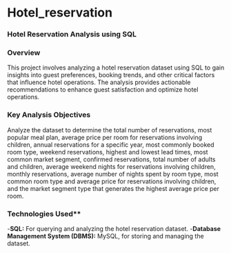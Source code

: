 # Hotel_reservation
### Hotel Reservation Analysis using SQL
### Overview
This project involves analyzing a hotel reservation dataset using SQL to gain insights into guest preferences, booking trends, and other critical factors that influence hotel operations. The analysis provides actionable recommendations to enhance guest satisfaction and optimize hotel operations.

### Key Analysis Objectives
Analyze the dataset to determine the total number of reservations, most popular meal plan, average price per room for reservations involving children, annual reservations for a specific year, most commonly booked room type, weekend reservations, highest and lowest lead times, most common market segment, confirmed reservations, total number of adults and children, average weekend nights for reservations involving children, monthly reservations, average number of nights spent by room type, most common room type and average price for reservations involving children, and the market segment type that generates the highest average price per room.

### Technologies Used**
  
-**SQL:** For querying and analyzing the hotel reservation dataset.
-**Database Management System (DBMS):** MySQL, for storing and managing the dataset.
